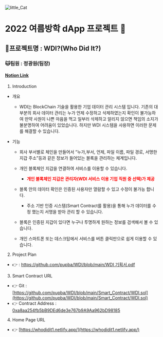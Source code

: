 ![little_Cat](https://user-images.githubusercontent.com/53106728/185426895-6f41c104-5090-433f-8742-f8fdace97469.png)

# 2022 여름방학 dApp 프로젝트 🙉

## 🐰프로젝트명 : WDI?(Who Did It?)

### 🐱팀원 : 정광원(팀장)

#### <a href="https://luxuriant-creature-127.notion.site/2022-dApp-770c7a3eabe14ca89555782fb77db244">Notion Link</a>

1. Introduction

-   개요
    -   WDI는 BlockChain 기술을 활용한 기업 데이터 관리 시스템 입니다. 기존의 대부분의 회사 데이터 관리는 누가 언제 수정하고 삭제하였는지 확인이 불가능하여 만약 사원이 나쁜 마음을 먹고 일부러 삭제하고 알리지 않으면 책임의 소지가 불분명하여 어려움이 있었습니다. 하지만 WDI 시스템을 사용하면 이러한 문제를 해결할 수 있습니다.
-   기능

    -   회사 부서별로 체인을 만들어서 “누가,부서, 언제, 파일 이름, 파일 경로, 서명한 지갑 주소”등과 같은 정보가 들어있는 블록을 관리하는 체계입니다.

    -   개인 블록체인 지갑을 연결하여 서비스를 이용할 수 있습니다.

        -   <span style="color: red"> **개인 블록체인 지갑은 관리자(WDI 서비스 이용 기업 직원 중 선택)가 제공** </span>

    -   블록 안의 데이터 확인은 인증된 사용자만 열람할 수 있고 수정이 불가능 합니다.

        -   주소 기반 인증 시스템(Smart Contract를 활용)을 통해 누가 데이터를 수정 했는지 서명을 받아 관리 할 수 있습니다.
    -   블록은 인증된 지갑이 있다면 누구나 투명하게 원하는 정보를 검색해서 볼 수 있습니다.

    -   개인 스마트폰 또는 데스크탑에서 서비스를 버튼 클릭만으로 쉽게 이용할 수 있습니다.

2. Project Plan

-   👉 : [https://github.com/pupba/WDI/blob/main/WDI 기획서.pdf](https://github.com/pupba/WDI/blob/main/WDI%20%EA%B8%B0%ED%9A%8D%EC%84%9C.pdf)

3. Smart Contract URL

-   👉 Git : [https://github.com/pupba/WDI/blob/main/Smart_Contract/WDI.sol](https://github.com/pupba/WDI/blob/main/Smart_Contract/WDI.sol)
-   👉 Contract Address : [0xa8aa254fb5bB9DEd6de3e767b9A9Aa962bD98185](0xa8aa254fb5bB9DEd6de3e767b9A9Aa962bD98185)

4. Home Page URL

-   👉 [https://whodidit1.netlify.app/](https://whodidit1.netlify.app/)

